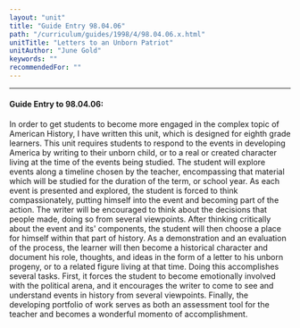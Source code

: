 ```yaml
---
layout: "unit"
title: "Guide Entry 98.04.06"
path: "/curriculum/guides/1998/4/98.04.06.x.html"
unitTitle: "Letters to an Unborn Patriot"
unitAuthor: "June Gold"
keywords: ""
recommendedFor: ""
---
```

<body>
<hr/>
 <h4>
  Guide Entry to 98.04.06:
 </h4>
 In order to get students to become more engaged in the complex topic of American History, I have written this unit, which is designed for eighth grade learners.  This unit requires students to respond to the events in developing America by writing to their unborn child, or to a real or created character living at the time of the events being studied.  The student will explore events along a timeline chosen by the teacher, encompassing that material which will be studied for the duration of the term, or school year.  As each event is presented and explored, the student is forced to think compassionately, putting himself into the event and becoming part of the action.  The writer will be encouraged to think about the decisions that people made, doing so from several viewpoints.  After thinking critically about the event and its' components, the student will then choose a place for himself within that part of history.  As a demonstration and an evaluation of the process, the learner will then become a historical character and document his role, thoughts, and ideas in the form of a letter to his unborn progeny, or to a related figure living at that time.  Doing this accomplishes several tasks.  First, it forces the student to become emotionally involved with the political arena, and it encourages the writer to come to see and understand events in history from several viewpoints.  Finally, the developing portfolio of work serves as both an assessment tool for the teacher and becomes a wonderful momento of accomplishment.

</body>